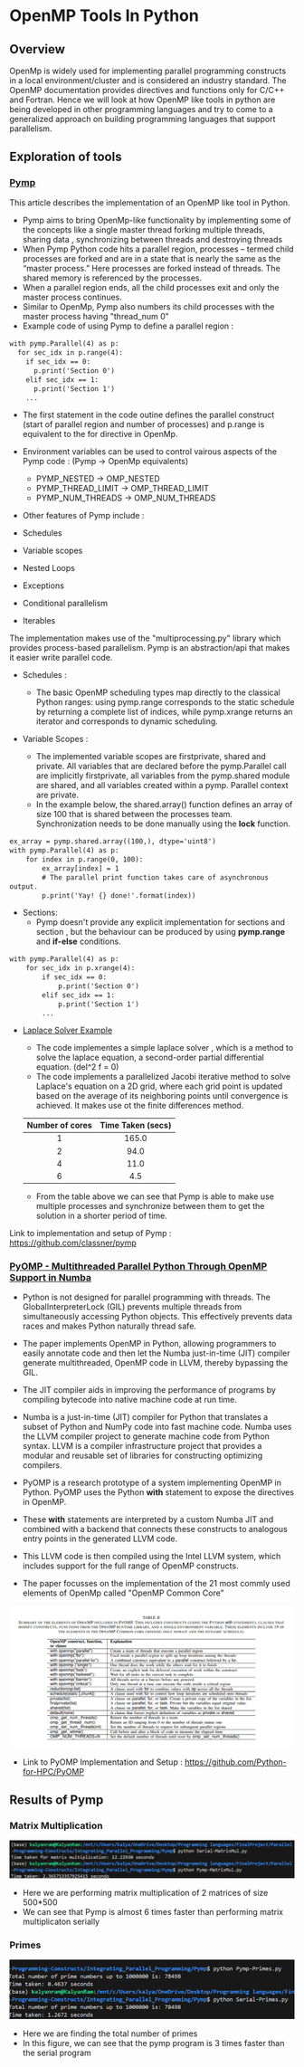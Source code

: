 # OpenMP Tools In Python

## Overview

OpenMp is widely used for implementing parallel programming constructs in a local environment/cluster and is considered an industry standard. The OpenMP documentation provides directives and functions only for C/C++ and Fortran. Hence we will look at how OpenMP like tools in python are being developed in other programming languages and try to come to a generalized approach on building programming languages that support parallelism.

## Exploration of tools

### [Pymp](https://www.admin-magazine.com/HPC/Articles/Pymp-OpenMP-like-Python-Programming)

This article describes the implementation of an OpenMP like tool in Python. 

- Pymp aims to bring OpenMp-like functionality by implementing some of the concepts like a single master thread forking multiple threads, sharing data , synchronizing between threads and destroying threads
-  When Pymp Python code hits a parallel region, processes – termed child processes are forked and are in a state that is nearly the same as the “master process.” Here processes are forked instead of threads. The shared memory is referenced by the processes. 
- When a parallel region ends, all the child processes exit and only the master process continues.
- Similar to OpenMp, Pymp also numbers its child processes with the master process having "thread_num 0"
- Example code of using Pymp to define a parallel region : 
```
with pymp.Parallel(4) as p:
  for sec_idx in p.range(4):
    if sec_idx == 0:
      p.print('Section 0')
    elif sec_idx == 1:
      p.print('Section 1')
    ...
```
- The first statement in the code outine defines the parallel construct (start of parallel region and number of processes) and p.range is equivalent to the for directive in OpenMp.
- Environment variables can be used to control vairous aspects of the Pymp code : (Pymp -> OpenMp equivalents)
    - PYMP_NESTED       -> OMP_NESTED
    - PYMP_THREAD_LIMIT -> OMP_THREAD_LIMIT
    - PYMP_NUM_THREADS  -> OMP_NUM_THREADS        

- Other features of Pymp include : 
 - Schedules
 - Variable scopes
 - Nested Loops
 - Exceptions
 - Conditional parallelism
 - Iterables

The implementation makes use of the "multiprocessing.py" library which provides process-based parallelism. Pymp is an abstraction/api that makes it easier write parallel code.

- Schedules : 
    - The basic OpenMP scheduling types map directly to the classical Python ranges: using pymp.range corresponds to the static schedule by returning a complete list of indices, while pymp.xrange returns an iterator and corresponds to dynamic scheduling.

- Variable Scopes : 
    - The implemented variable scopes are firstprivate, shared and private. All variables that are declared before the pymp.Parallel call are implicitly firstprivate, all variables from the pymp.shared module are shared, and all variables created within a pymp. Parallel context are private.
    - In the example below, the shared.array() function defines an array of size 100 that is shared between the processes team. Synchronization needs to be done manually using the **lock** function.

```
ex_array = pymp.shared.array((100,), dtype='uint8')
with pymp.Parallel(4) as p:
    for index in p.range(0, 100):
        ex_array[index] = 1
        # The parallel print function takes care of asynchronous output.
        p.print('Yay! {} done!'.format(index))
```

- Sections: 
    - Pymp doesn't provide any explicit implementation for sections and section , but the behaviour can be produced by using **pymp.range** and **if-else** conditions.

```
with pymp.Parallel(4) as p:
    for sec_idx in p.xrange(4):
        if sec_idx == 0:
            p.print('Section 0')
        elif sec_idx == 1:
            p.print('Section 1')
        ...
```

- [Laplace Solver Example](https://github.com/Vidhish-Trivedi/Parallel-Programming-Constructs/tree/main/Integrating_Parallel_Programming/Laplace_Solver.py)

    - The code implementes a simple laplace solver , which is a method to solve the laplace equation, a second-order partial differential equation. (del^2 f = 0)
    - The code implements a parallelized Jacobi iterative method to solve Laplace's equation on a 2D grid, where each grid point is updated based on the average of its neighboring points until convergence is achieved. It makes use ot the finite differences method.

    | Number of cores | Time Taken (secs) | 
    | :-------------: | :---------: |
    | 1 | 165.0|
    | 2 | 94.0 |
    |4| 11.0 |
    |6| 4.5 |

    - From the table above we can see that Pymp is able to make use multiple processes and synchronize between them to get the solution in a shorter period of time.


Link to implementation and setup of Pymp : https://github.com/classner/pymp

### [PyOMP - Multithreaded Parallel Python Through OpenMP Support in Numba](https://tigress-web.princeton.edu/~jdh4/PyOMPintro.pdf)

- Python is not designed for parallel programming with threads.
The GlobalInterpreterLock (GIL) prevents multiple threads from
simultaneously accessing Python objects. This effectively prevents
data races and makes Python naturally thread safe. 

- The paper implements OpenMP in Python, allowing  programmers to easily annotate code and then let the Numba just-in-time (JIT) compiler
generate multithreaded, OpenMP code in LLVM, thereby bypassing the GIL.

- The JIT compiler aids in improving the performance of programs by compiling bytecode into native machine code at run time.

- Numba is a just-in-time (JIT) compiler for Python that translates a subset of Python and NumPy code into fast machine code. Numba uses the LLVM compiler project to generate machine code from Python syntax. LLVM is a compiler infrastructure project that provides a modular and reusable set of libraries for constructing optimizing compilers.


- PyOMP is a research prototype of a system implementing OpenMP in Python. PyOMP uses the Python **with** statement to expose the
directives in OpenMP.

- These **with** statements are interpreted
by a custom Numba JIT and combined with a backend that
connects these constructs to analogous entry points in the
generated LLVM code. 
- This LLVM code is then compiled
using the Intel LLVM system, which includes support for
the full range of OpenMP constructs.

- The paper focusses on the implementation of the 21 most commly used elements of OpenMp called "OpenMP Common Core"

![OpenMP Elements in PyOMP](./Summary.png)

- Link to PyOMP Implementation and Setup : https://github.com/Python-for-HPC/PyOMP


## Results of Pymp

### Matrix Multiplication

![Matrix Multiplication](./Images/PympMul.png)

- Here we are performing matrix multiplication of 2 matrices of size 500*500 
- We can see that Pymp is almost 6 times faster than performing matrix multiplicaton serially

### Primes 

![Primes](./Images/PympPrimes.png)
- Here we are finding the total number of primes 
- In this figure, we can see that the pymp program is 3 times faster than the serial program




